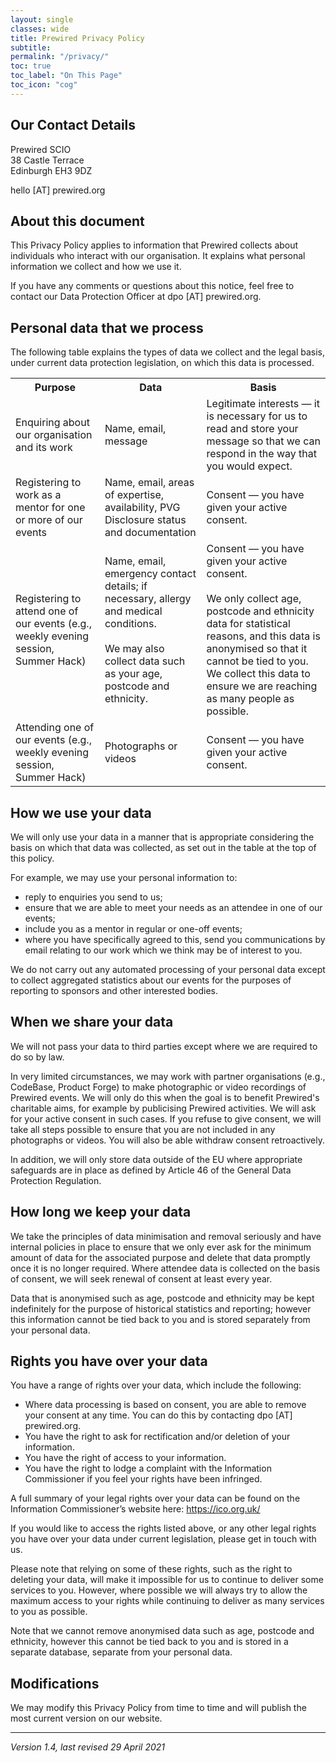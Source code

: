 ```yaml
---
layout: single
classes: wide
title: Prewired Privacy Policy
subtitle: 
permalink: "/privacy/"
toc: true
toc_label: "On This Page"
toc_icon: "cog"
---
```



## Our Contact Details

Prewired SCIO   
38 Castle Terrace   
Edinburgh EH3 9DZ   

hello [AT] prewired.org


## About this document

This Privacy Policy applies to information that Prewired collects about individuals who interact with our organisation. It explains what personal information we collect and how we use it.

If you have any comments or questions about this notice, feel free to contact our Data Protection Officer at dpo [AT] prewired.org.

## Personal data that we process

The following table explains the types of data we collect and the legal basis, under current data protection legislation, on which this data is processed. 

<table>
	<tr>
		<th>Purpose</th>
		<th>Data</th>
		<th>Basis</th>
	</tr>
	<tr>
		<td>Enquiring about our organisation and its work</td>
		<td>Name, email, message</td>
		<td>Legitimate interests &mdash; it is necessary for us to read and store your message so that we can respond in the way that you would expect.</td>
	</tr>
	<tr>
		<td>Registering to work as a mentor for one or more of our events</td>
		<td>Name, email, areas of expertise, availability, PVG Disclosure status and documentation</td>
		<td>Consent &mdash;  you have given your active consent. </td>
	</tr>
	<tr>
		<td>Registering to attend one of our events (e.g., weekly evening session, Summer Hack)</td>
		<td>Name, email, emergency contact details; if necessary, allergy and medical conditions.<br><br>
		We may also collect data such as your age, postcode and ethnicity.
		</td>
		<td>Consent &mdash; you have given your active consent.<br><br>
		We only collect age, postcode and ethnicity data for statistical reasons, and this data is anonymised so that it cannot be tied to you. We collect this data to ensure we are reaching as many people as possible.
		</td>
	</tr>
		<tr>
		<td>Attending one of our events (e.g., weekly evening session, Summer Hack)</td>
		<td>Photographs or videos</td>
		<td>Consent &mdash; you have given your active consent. </td>
	</tr>
</table>



## How we use your data

We will only use your data in a manner that is appropriate considering the basis on which that data was collected, as set out in the table at the top of this policy. 

For example, we may use your personal information to:

* reply to enquiries you send to us;
* ensure that we are able to meet your needs as an attendee in one of our events;
* include you as a mentor in regular or one-off events; 
* where you have specifically agreed to this, send you communications by email relating to our work which we think may be of interest to you.

We do not carry out any automated processing of your personal data except to collect aggregated statistics about our events for the purposes of reporting to sponsors and other interested bodies.

## When we share your data

We will not pass your data to third parties except where we are required to do so by law.

In very limited circumstances, we may work with partner organisations (e.g., CodeBase, Product Forge) to make photographic or video recordings of Prewired events. We will only do this when the goal is to benefit Prewired's charitable aims, for example by publicising Prewired activities. We will ask for your active consent in such cases. If you refuse to give consent, we will take all steps possible to ensure that you are not included in any photographs or videos. You will also be able withdraw consent retroactively.

In addition, we will only store data outside of the EU where appropriate safeguards are in place as defined by Article 46 of the General Data Protection Regulation.

## How long we keep your data

We take the principles of data minimisation and removal seriously and have internal policies in place to ensure that we only ever ask for the minimum amount of data for the associated purpose and delete that data promptly once it is no longer required. Where attendee data is collected on the basis of consent, we will seek renewal of consent at least every year.

Data that is anonymised such as age, postcode and ethnicity may be kept indefinitely for the purpose of historical statistics and reporting; however this information cannot be tied back to you and is stored separately from your personal data.

## Rights you have over your data

You have a range of rights over your data, which include the following:

* Where data processing is based on consent,  you are able to remove your consent at any time. You can do this by contacting dpo [AT] prewired.org.
* You have the right to ask for rectification and/or deletion of your information. 
* You have the right of access to your information. 
* You have the right to lodge a complaint with the Information Commissioner if you feel your rights have been infringed. 

A full summary of your legal rights over your data can be found on the Information Commissioner’s website here: <https://ico.org.uk/>

If you would like to access the rights listed above, or any other legal rights you have over your data under current legislation, please get in touch with us. 

Please note that relying on some of these rights, such as the right to deleting your data, will make it impossible for us to continue to deliver some services to you. However, where possible we will always try to allow the maximum access to your rights while continuing to deliver as many services to you as possible. 

Note that we cannot remove anonymised data such as age, postcode and ethnicity, however this cannot be tied back to you and is stored in a separate database, separate from your personal data.

## Modifications
We may modify this Privacy Policy from time to time and will publish the most current version on our website.


----

*Version 1.4, last revised 29 April 2021*


